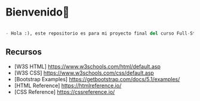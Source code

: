 # Bienvenido👋

```python

- Hola :), este repositorio es para mi proyecto final del curso Full-Stack de La Segunda.

```
## Recursos 
- [W3S HTML] https://www.w3schools.com/html/default.asp
- [W3S CSS] https://www.w3schools.com/css/default.asp
- [Bootstrap Examples] https://getbootstrap.com/docs/5.1/examples/
- [HTML Reference] https://htmlreference.io/
- [CSS Reference] https://cssreference.io/
